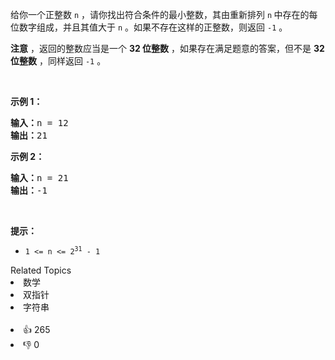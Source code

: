 <p>给你一个正整数 <code>n</code> ，请你找出符合条件的最小整数，其由重新排列 <code>n</code><strong> </strong>中存在的每位数字组成，并且其值大于 <code>n</code> 。如果不存在这样的正整数，则返回 <code>-1</code> 。</p>

<p><strong>注意</strong> ，返回的整数应当是一个 <strong>32 位整数</strong> ，如果存在满足题意的答案，但不是 <strong>32 位整数</strong> ，同样返回 <code>-1</code> 。</p>

<p> </p>

<p><strong>示例 1：</strong></p>

<pre>
<strong>输入：</strong>n = 12
<strong>输出：</strong>21
</pre>

<p><strong>示例 2：</strong></p>

<pre>
<strong>输入：</strong>n = 21
<strong>输出：</strong>-1
</pre>

<p> </p>

<p><strong>提示：</strong></p>

<ul>
	<li><code>1 <= n <= 2<sup>31</sup> - 1</code></li>
</ul>
<div><div>Related Topics</div><div><li>数学</li><li>双指针</li><li>字符串</li></div></div><br><div><li>👍 265</li><li>👎 0</li></div>
